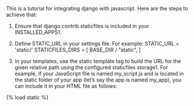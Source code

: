 This is a tutorial for integrating django with javascript. Here are the steps to achieve that:

1. Ensure that django.contrib.staticfiles is included in your INSTALLED_APPS1.

2. Define STATIC_URL in your settings file. For example:
STATIC_URL = 'static/'
STATICFILES_DIRS = [
    BASE_DIR / "static",
]

3. In your templates, use the static template tag to build the URL for the given relative path using the configured staticfiles storage1. For example, if your JavaScript file is named my_script.js and is located in the static folder of your app (let’s say the app is named my_app), you can include it in your HTML file as follows:

{% load static %}
<script src="{% static 'my_app/my_script.js' %}"></script>
